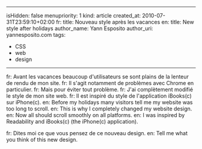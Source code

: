 -----
isHidden:       false
menupriority:   1
kind:           article
created_at:     2010-07-31T23:59:10+02:00
fr: title: Nouveau style après les vacances
en: title: New style after holidays
author_name: Yann Esposito
author_uri: yannesposito.com
tags:
  - CSS
  - web
  - design
-----

fr: Avant les vacances beaucoup d'utilisateurs se sont plains de la lenteur de rendu de mon site. 
fr: Il s'agit notamment de problèmes avec Chrome en particulier. 
fr: Mais pour éviter tout problème. 
fr: J'ai complètement modifié le style de mon site web. 
fr: Il est inspiré du style de l'application iBooks(c) sur iPhone(c).
en: Before my holidays many visitors tell me my website was too long to scroll.
en: This is why I completely changed my website design.
en: Now all should scroll smoothly on all platforms.
en: I was inspired by Readability and iBooks(c) (the iPhone(c) application).

fr: Dites moi ce que vous pensez de ce nouveau design.
en: Tell me what you think of this new design.
